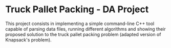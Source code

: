 # Truck Pallet Packing - DA Project

This project consists in implementing a simple command-line C++ tool capable of parsing data files, running different algorithms and showing their proposed solution to the truck pallet packing problem (adapted version of Knapsack's problem).

